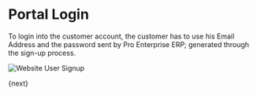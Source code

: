 <!-- add-breadcrumbs -->
# Portal Login

To login into the customer account, the customer has to use his Email Address and
the password sent by Pro Enterprise ERP; generated through the sign-up process.

<img class="screenshot" alt="Website User Signup" src="/docs/assets/img/website/website-login.png">

{next}
